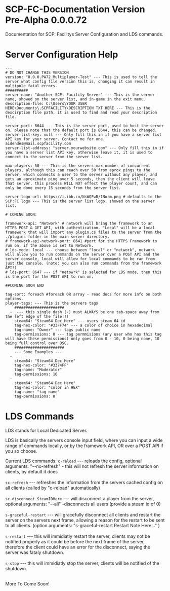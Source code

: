 # SCP-FC-Documentation Version Pre-Alpha 0.0.0.72
Documentation for SCP: Facilitys Server Configuration and LDS commands.


# Server Configuration Help
```
---
# DO NOT CHANGE THIS VERSION
version: "0.0.0.PA72_Multiplayer-Test" --- This is used to tell the server what config file version this is, changing it can result in multipule fatal errors.
##########
server-name: "Another SCP: Facility Server" --- This is the server name, showed on the server list, and in-game in the exit menu.
description-file: C:\Users\YOUR USER HERE\Documents\.SCPFACILITY\DESCRIPTION TXT HERE --- This is the dexcirption file path, it is used to find and read your description file.

server-port: 8644 --- This is the server port, used to host the server on, please note that the default port is 8644, this can be changed.
server-list-key: null --- Only fill this in if you have a server list API key for your server. Contact me for one. aidendes@mail.scpfacility.com
server-list-address: "server.yourwebsite.com" --- Only fill this in if you have a server list API key, otherwise leave it, it is used to connect to the server from the server list.

max-players: 50 --- This is the servers max number of concurrent players, although this can reach over 50 from aprox pings to the server, which connects a user to the server without any player, and gets an aproximate ping over 5 seconds, then the client will leave that server. this process WILL NOT effect the player count, and can only be done every 15 seconds from the server list.

server-logo-url: https://i.ibb.co/NsWQFwB/1Norm.png # defaults to the SCP:FC logo --- This is the server list logo, showed on the server list.

# COMING SOON: 

framework-api: "Network" # network will bring the framework to an HTTPS POST & GET API, with authentication. "Local" will be a local framework that will import any plugin.cs files to the server from the ./plugins folder in the main server directory.
# framework-api-network-port: 8641 #port for the HTTPS Framework to run on, if the above is set to Network.
# lds-mode: local --- choose between "local" or "network", network will allow you to run commands on the server over a POST API and the server console, local will allow for local commands to be ran from just the console. (note: you can also run commands from the framework API!)
# lds-port: 8647 --- if "netowrk" is selected for LDS mode, then this is the port for the POST API to run on.

##COMING SOON END

tag-sort: foreach #foreach OR array - read docs for more info on both options.
player-tags: --- This is the servers tags
    ######################
  -  --- this single dash (-) must ALWAYS be one tab-space away from the left edge of the file!!!
    steam64: "Steam64 Dec Here" --- users steam 64 id
    tag-hex-color: "#33FF74" --- a color of choice in hexadecimal
    tag-name: "Owner" --- tags public name
    tag-permissions: 0 --- tag permmisions (any user who has this tag will have these permissions) only goes from 0 - 10, 0 being none, 10 being full control over DSC.
    ######################
    --- Some Examples ---
  - 
    steam64: "Steam64 Dec Here"
    tag-hex-color: "#3374FF"
    tag-name: "Moderator"
    tag-permissions: 10
  - 
    steam64: "Steam64 Dec Here"
    tag-hex-color: "color in HEX"
    tag-name: "tag name"
    tag-permissions: 0
```

# LDS Commands
LDS stands for Local Dedicated Server. <br>

LDS is basically the servers console input field, where you can input a wide range of commands locally, or by the framework API, OR over a POST API if you so choose.<br>

Current LDS commands:
```c-reload``` --- reloads the config, optional arguments: "--no-refresh" - this will not refresh the server information on clients, by default it does<br><br>
```sc-refresh``` --- refreshes the information from the servers cached config on all clients (called by "c-reload" automatically)<br><br>
```sc-disconnect SteamIDHere``` --- will disconnect a player from the server, optional arguments: "--all" -disconnects all users (provide a steam id of 0)<br><br>
```s-graceful-restart``` --- will gracefully disconnect all clients and restart the server on the servers next frame, allowing a reason for the restart to be sent to all clients. (option arguments: "s-graceful-restart Restart Note Here..." ) <br><br>
```s-restart``` --- this will immidiatly restart the server, clients may not be notified properly as it could be before the next frame of the server, therefore the client could have an error for the disconnect, saying the server was fataly shutdown.<br><br>
```s-stop``` --- this will immidiatly stop the server, clients will be notified of the shutdown.<br><br>

More To Come Soon!
